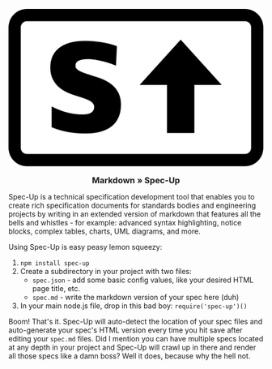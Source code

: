 

<p align="center">

<img src="./logo.svg">

<h3 style="display: block; margin: 0 auto; text-align: center;">Markdown » Spec-Up</h3>

</p>



Spec-Up is a technical specification development tool that enables you to create rich specification documents for standards bodies and engineering projects by writing in an extended version of markdown that features all the bells and whistles - for example: advanced syntax highlighting, notice blocks, complex tables, charts, UML diagrams, and more.

Using Spec-Up is easy peasy lemon squeezy:

1. `npm install spec-up`
2. Create a subdirectory in your project with two files:
    - `spec.json` - add some basic config values, like your desired HTML page title, etc.
    - `spec.md` - write the markdown version of your spec here (duh)
3. In your main node.js file, drop in this bad boy: `require('spec-up')()`

Boom! That's it. Spec-Up will auto-detect the location of your spec files and auto-generate your spec's HTML version every time you hit save after editing your `spec.md` files. Did I mention you can have multiple specs located at any depth in your project and Spec-Up will crawl up in there and render all those specs like a damn boss? Well it does, because why the hell not.